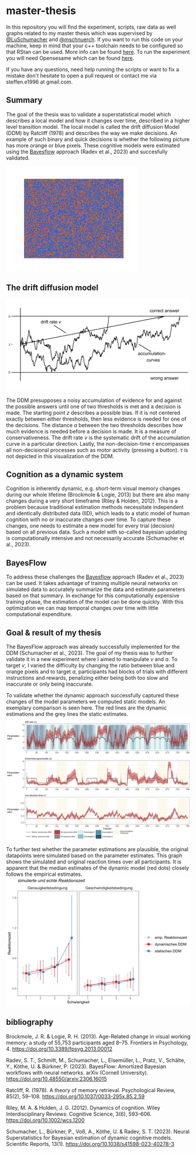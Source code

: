 # master-thesis
In this repository you will find the experiment, scripts, raw data as well graphs related to my master thesis which was supervised by [@LuSchumacher](https://github.com/LuSchumacher) and [@mschnuerch](https://github.com/mschnuerch).
If you want to run this code on your machine, keep in mind that your c++ toolchain needs to be configured so that RStan can be used. More info can be found [here](https://github.com/stan-dev/rstan/wiki/RStan-Getting-Started). To run the experiment you will need Opensesame which can be found [here](https://osdoc.cogsci.nl/3.3/).

If you have any questions, need help running the scripts or want to fix a mistake don't hesitate to open a pull request or contact me via steffen.e1996 at gmail.com.

## Summary

The goal of the thesis was to validate a superstatistical model which describes a local model and how it changes over time, described in a higher level transition model. The local model is called the drift diffusion Model (DDM) by Ratcliff (1978) and describes the way we make decisions. An example of such binary and quick decisions is whether the following picture has more orange or blue pixels. These cognitive models were estimated using the [Bayesflow](https://bayesflow.org/index.html) approach (Radev et al., 2023) and succesfully validated.

![a picture with slightly more blue than orange pixels, randomly distributed.](graphs/Bild_s4_b_25.png)

## The drift diffusion model

![a graph that shows the principle behind a Drift-Diffusion-Model. The parameters v, a, and z are displayed as well as two accumulation curves.](graphs/04_fictional_graphs/DDM_english.png)


The DDM presupposes a noisy accumulation of evidence for and against the possible answers until one of two thresholds is met and a decision is made.
The starting point *z* describes a possible bias. If it is not centered exactly between either thresholds, then less evidence is needed for one of the decisions.
The distance *a* between the two thresholds describes how much evidence is needed before a decision is made. It is a measure of conservativeness.
The drift rate *v* is the systematic drift of the accumulation curve in a particular direction.
Lastly, the non-decision-time *τ* encompasses all non-decisional processes such as motor activity (pressing a button). *τ* is not depicted in this visualization of the DDM.

## Cognition as a dynamic system

Cognition is inherently dynamic, e.g. short-term visual memory changes during our whole lifetime (Brockmole & Logie, 2013) but there are also many changes during a very short timeframe (Riley & Holden, 2012). This is a problem because traditional estimation methods necessitate independent and identically distributed data (IID), which leads to a static model of human cognition with no or inaccurate changes over time. To capture these changes, one needs to estimate a new model for every trial (decision) based on all previous data. Such a model with so-called bayesian updating is computationally intensive and not necessarily accurate (Schumacher et al., 2023).

## BayesFlow
To address these challenges the [Bayesflow](https://bayesflow.org/index.html) approach (Radev et al., 2023) can be used. It takes advantage of training multiple neural networks on simulated data to accurately summarize the data and estimate parameters based on that summary. In exchange for this computationally expensive training phase, the estimation of the model can be done quickly. With this optimization we can map temporal changes over time with little computational expenditure.

## Goal & result of my thesis
The BayesFlow approach was already successfully implemented for the DDM (Schumacher et al., 2023). The goal of my thesis was to further validate it in a new experiment where I aimed to manipulate *v* and *a*. To target *v*, I varied the difficulty by changing the ratio between blue and orange pixels and to target *a*, participants had blocks of trials with different instructions and rewards, penalizing either being both too slow and inaccurate or only being inaccurate.


To validate whether the dynamic approach successfully captured these changes of the model parameters we computed static models. An exemplary comparison is seen here. The red lines are the dynamic estimations and the grey lines the static estimates. 
![a graph showing estimations of DDM-parameters over time](graphs/01_paramter_comparison/parametercomparison_subj_4_M1.png)

To further test whether the parameter estimations are plausible, the original datapoints were simulated based on the parameter estimates. This graph shows the simulated and original reaction times over all participants. It is apparent that the median estimates of the dynamic model (red dots) closely follows the empirical estimates.
![a graph comparing estimates of reaction times with the real reaction times](graphs/02_rt_comparison/rt_comparison_subj_4_MAD_M1.png)

## bibliography 
Brockmole, J. R. & Logie, R. H. (2013). Age-Related change in visual working memory: a study of 55,753 participants aged 8–75. Frontiers in Psychology, 4. https://doi.org/10.3389/fpsyg.2013.00012

Radev, S. T., Schmitt, M., Schumacher, L., Elsemüller, L., Pratz, V., Schälte, Y., Köthe, U. & Bürkner, P. (2023). BayesFlow: Amortized Bayesian workflows with neural networks. arXiv (Cornell University). https://doi.org/10.48550/arxiv.2306.16015

Ratcliff, R. (1978). A theory of memory retrieval. Psychological Review, 85(2), 59–108. https://doi.org/10.1037/0033-295x.85.2.59

Riley, M. A. & Holden, J. G. (2012). Dynamics of cognition. Wiley Interdisciplinary Reviews: Cognitive Science, 3(6), 593–606. https://doi.org/10.1002/wcs.1200

Schumacher, L., Bürkner, P., Voß, A., Köthe, U. & Radev, S. T. (2023). Neural Superstatistics for Bayesian estimation of dynamic cognitive models. Scientific Reports, 13(1). https://doi.org/10.1038/s41598-023-40278-3
